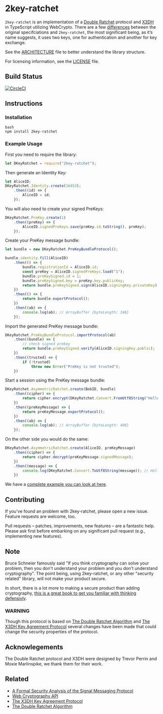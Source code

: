 # 2key-ratchet
`2key-ratchet` is an implementation of a [Double Ratchet](https://whispersystems.org/docs/specifications/doubleratchet/) protocol and [X3DH](https://whispersystems.org/docs/specifications/x3dh) in TypeScript utilizing WebCrypto. There are a few [differences](https://github.com/PeculiarVentures/2key-ratchet/blob/master/DIFFERENCES.md) between the original specifciations and `2key-ratchet`, the most significant being, as it’s name suggests, it uses two keys, one for authentication and another for key exchange.

See the [ARCHITECTURE](https://github.com/PeculiarVentures/2key-ratchet/blob/master/ARCHITECTURE.md) file to better understand the library structure.

For licensing information, see the [LICENSE](https://github.com/PeculiarVentures/2key-ratchet/blob/master/LICENSE.md) file.

## Build Status

[![CircleCI](https://circleci.com/gh/PeculiarVentures/2key-ratchet.svg?style=svg&circle-token=29f5d4fefececbe5668f0c0858cc583e4e130765)](https://circleci.com/gh/PeculiarVentures/2key-ratchet)

## Instructions

### Installation

```
bash
npm install 2key-ratchet
```

### Example Usage

First you need to require the library:

```javascript
let DKeyRatchet = require("2key-ratchet");
```

Then generate an Identity Key:

```javascript
let AliceID;
DKeyRatchet.Identity.create(16453);
    .then((id) => {
        AliceID = id;
    });
```

You will also need to create your signed PreKeys:

```javascript
DKeyRatchet.PreKey.create(1)
    .then((preKey) => {
        AliceID.signedPreKeys.save(preKey.id.toString(), preKey);
    });
```

Create your PreKey message bundle:

```javascript
let bundle = new DKeyRatchet.PreKeyBundleProtocol();

bundle.identity.fill(AliceID)
    .then(() => {
        bundle.registrationId = AliceID.id;
        const preKey = AliceID.signedPreKeys.load("1");
        bundle.preKeySigned.id = 1;
        bundle.preKeySigned.key = preKey.key.publicKey;
        return bundle.preKeySigned.sign(AliceID.signingKey.privateKey);
    })
    .then(() => {
        return bundle.exportProtocol();
    })
    .then((ab) => {
        console.log(ab); // ArrayBuffer {byteLength: 348}
    });
``` 

Import the generated PreKey message bundle:

```javascript
DKeyRatchet.PreKeyBundleProtocol.importProtocol(ab)
    .then((bundle) => {
        // check signed prekey
        return bundle.preKeySigned.verify(AliceID.signingKey.public);
    })
    .then((trusted) => {
        if (!trusted)
            throw new Error("PreKey is not trusted");
    })
```

Start a session using the PreKey message bundle:

```javascript
DKeyRatchet.AsymmetricRatchet.create(BobID, bundle)
    .then((cipher) => {
        return cipher.encrypt(DKeyRatchet.Convert.FromUtf8String("Hello world!"));
    })
    .then((preKeyMessage) => {
        return preKeyMessage.exportProtocol();
    })
    .then((ab) => {
        console.log(ab); // ArrayBuffer {byteLength: 408}
    });
```

On the other side you would do the same:

```javascript
DKeyRatchet.AsymmetricRatchet.create(AliceID, preKeyMessage)
    .then((cipher) => {
        return cipher.decrypt(preKeyMessage.signedMessage);
    })
    .then((message) => {
        console.log(DKeyRatchet.Convert.ToUtf8String(message)); // Hello world!
    })
```

We have a [complete example you can look at here](https://github.com/PeculiarVentures/2key-ratchet/tree/master/src/examples).

## Contributing

If you've found an problem with 2key-ratchet, please open a new issue. Feature requests are welcome, too.

Pull requests – patches, improvements, new features – are a fantastic help. Please ask first before embarking on any significant pull request (e.g., implementing new features).

## Note

Bruce Schneier famously said "If you think cryptography can solve your problem, then you don't understand your problem and you don't understand cryptography". The point being, using 2key-ratchet, or any other "security related" library, will not make your product secure. 

In short, there is a lot more to making a secure product than adding cryptography, [this is a great book to get you familiar with thinking defensivly](https://www.amazon.com/Threat-Modeling-Designing-Adam-Shostack/dp/1118809998).

### WARNING
Though this protocol is based on [The Double Ratchet Algorithm](https://whispersystems.org/docs/specifications/doubleratchet/) and [The X3DH Key Agreement Protocol](https://whispersystems.org/docs/specifications/x3dh/) several changes have been made that could change the security properties of the protocol.

## Acknowlegements
The Double Ratchet protocol and X3DH were designed by Trevor Perrin and Moxie Marlinspike, we thank them for their work.

## Related
- [A Formal Security Analysis of the Signal Messaging Protocol](https://eprint.iacr.org/2016/1013.pdf)
- [Web Cryptography API](https://www.w3.org/TR/2016/PR-WebCryptoAPI-20161215/)
- [The X3DH Key Agreement Protocol](https://whispersystems.org/docs/specifications/x3dh/)
- [The Double Ratchet Algorithm](https://whispersystems.org/docs/specifications/doubleratchet/)
